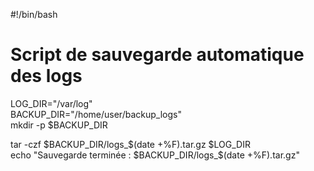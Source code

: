#!/bin/bash  
# Script de sauvegarde automatique des logs  

LOG_DIR="/var/log"  
BACKUP_DIR="/home/user/backup_logs"  
mkdir -p $BACKUP_DIR  

tar -czf $BACKUP_DIR/logs_$(date +%F).tar.gz $LOG_DIR  
echo "Sauvegarde terminée : $BACKUP_DIR/logs_$(date +%F).tar.gz"  
